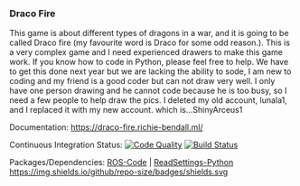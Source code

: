 ### Draco Fire

This game is about different types of dragons in a war, and it is going to be called Draco fire (my favourite word is Draco for some odd reason.). This is a very complex game and I need experienced drawers to make this game work. If you know how to code in Python, please feel free to help. We have to get this done next year but we are lacking the ability to sode, I am new to coding and my friend is a good coder but can not draw very well. I only have one person drawing and he cannot code because he is too busy, so I need a few people to help draw the pics. I deleted my old account, lunala1, and I replaced it with my new account. which is...ShinyArceus1

Documentation:
<https://draco-fire.richie-bendall.ml/>

Continuous Integration Status:
[![Code Quality](https://www.codefactor.io/repository/github/Richienb/draco-fire/badge?longCache=true&style=for-the-badge)](https://www.codefactor.io/repository/github/Richienb/draco-fire) 
[![Build Status](https://img.shields.io/travis/Richienb/draco-fire.svg?style=for-the-badge)](https://travis-ci.org/Richienb/draco-fire)

Packages/Dependencies:
[ROS-Code](https://www.ros-code.ga/) | [ReadSettings-Python](https://www.richie-bendall.ml/readsettings-python/)
	https://img.shields.io/github/repo-size/badges/shields.svg
